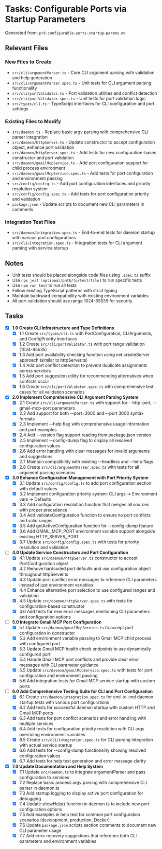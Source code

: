 # Tasks: Configurable Ports via Startup Parameters

Generated from: `prd-configurable-ports-startup-params.md`

## Relevant Files

### New Files to Create
- `src/cli/argumentParser.ts` - Core CLI argument parsing with validation and help generation
- `src/cli/argumentParser.spec.ts` - Unit tests for CLI argument parsing functionality  
- `src/cli/portValidator.ts` - Port validation utilities and conflict detection
- `src/cli/portValidator.spec.ts` - Unit tests for port validation logic
- `src/types/cli.ts` - TypeScript interfaces for CLI configuration and port settings

### Existing Files to Modify
- `src/daemon.ts` - Replace basic argv parsing with comprehensive CLI parser integration
- `src/daemon/httpServer.ts` - Update constructor to accept configuration object, enhance port validation
- `src/daemon/httpServer.spec.ts` - Add tests for new configuration-based constructor and port validation
- `src/daemon/gmailMcpService.ts` - Add port configuration support for child process environment
- `src/daemon/gmailMcpService.spec.ts` - Add tests for port configuration and environment passing
- `src/config/config.ts` - Add port configuration interfaces and priority resolution system
- `src/config/config.spec.ts` - Add tests for port configuration priority and validation
- `package.json` - Update scripts to document new CLI parameters in comments

### Integration Test Files
- `src/daemon/integration.spec.ts` - End-to-end tests for daemon startup with various port configurations
- `src/cli/integration.spec.ts` - Integration tests for CLI argument parsing with service startup

## Notes

- Unit tests should be placed alongside code files using `.spec.ts` suffix
- Use `npx jest [optional/path/to/test/file]` to run specific tests  
- Use `npm run test` to run all tests
- Follow existing TypeScript patterns with strict typing
- Maintain backward compatibility with existing environment variables
- All port validation should use range 1024-65535 for security

## Tasks

- [x] **1.0 Create CLI Infrastructure and Type Definitions**
  - [x] 1.1 Create `src/types/cli.ts` with PortConfiguration, CLIArguments, and ConfigPriority interfaces
  - [x] 1.2 Create `src/cli/portValidator.ts` with port range validation (1024-65535)
  - [x] 1.3 Add port availability checking function using net.createServer approach (similar to httpServer.ts)
  - [x] 1.4 Add port conflict detection to prevent duplicate assignments across services
  - [x] 1.5 Add port suggestion utility for recommending alternatives when conflicts occur
  - [x] 1.6 Create `src/cli/portValidator.spec.ts` with comprehensive test cases for all validation scenarios

- [x] **2.0 Implement Comprehensive CLI Argument Parsing System**
  - [x] 2.1 Create `src/cli/argumentParser.ts` with support for --http-port, --gmail-mcp-port parameters
  - [x] 2.2 Add support for both --port=3000 and --port 3000 syntax formats
  - [x] 2.3 Implement --help flag with comprehensive usage information and port examples
  - [x] 2.4 Add --version flag support reading from package.json version
  - [x] 2.5 Implement --config-dump flag to display all resolved configuration values
  - [x] 2.6 Add error handling with clear messages for invalid arguments and suggestions
  - [x] 2.7 Maintain compatibility with existing --headless and --help flags
  - [x] 2.8 Create `src/cli/argumentParser.spec.ts` with tests for all argument parsing scenarios

- [x] **3.0 Enhance Configuration Management with Port Priority System**
  - [x] 3.1 Update `src/config/config.ts` to add port configuration section with default values
  - [x] 3.2 Implement configuration priority system: CLI args → Environment vars → Defaults
  - [x] 3.3 Add configuration resolution function that merges all sources with proper precedence
  - [x] 3.4 Add validateConfiguration function to ensure no port conflicts and valid ranges
  - [x] 3.5 Add getActiveConfiguration function for --config-dump feature
  - [x] 3.6 Add GMAIL_MCP_PORT environment variable support alongside existing HTTP_SERVER_PORT
  - [x] 3.7 Update `src/config/config.spec.ts` with tests for priority resolution and validation

- [ ] **4.0 Update Service Constructors and Port Configuration**
  - [x] 4.1 Update `src/daemon/httpServer.ts` constructor to accept PortConfiguration object
  - [x] 4.2 Remove hardcoded port defaults and use configuration object throughout httpServer.ts
  - [x] 4.3 Update port conflict error messages to reference CLI parameters instead of just environment variables
  - [x] 4.4 Enhance alternative port selection to use configured ranges and validation
  - [x] 4.5 Update `src/daemon/httpServer.spec.ts` with tests for configuration-based constructor
  - [x] 4.6 Add tests for new error messages mentioning CLI parameters and configuration options

- [ ] **5.0 Integrate Gmail MCP Port Configuration**
  - [x] 5.1 Update `src/daemon/gmailMcpService.ts` to accept port configuration in constructor
  - [x] 5.2 Add environment variable passing to Gmail MCP child process with configured port
  - [x] 5.3 Update Gmail MCP health check endpoints to use dynamically configured port
  - [x] 5.4 Handle Gmail MCP port conflicts and provide clear error messages with CLI parameter guidance
  - [x] 5.5 Update `src/daemon/gmailMcpService.spec.ts` with tests for port configuration and environment passing
  - [x] 5.6 Add integration tests for Gmail MCP service startup with custom ports

- [ ] **6.0 Add Comprehensive Testing Suite for CLI and Port Configuration**
  - [x] 6.1 Create `src/daemon/integration.spec.ts` for end-to-end daemon startup tests with various port configurations
  - [x] 6.2 Add tests for successful daemon startup with custom HTTP and Gmail MCP ports
  - [x] 6.3 Add tests for port conflict scenarios and error handling with multiple services
  - [x] 6.4 Add tests for configuration priority resolution with CLI args overriding environment variables
  - [x] 6.5 Create `src/cli/integration.spec.ts` for CLI parsing integration with actual service startup
  - [x] 6.6 Add tests for --config-dump functionality showing resolved configuration values
  - [x] 6.7 Add tests for help text generation and error message clarity

- [x] **7.0 Update Documentation and Help System**
  - [x] 7.1 Update `src/daemon.ts` to integrate argumentParser and pass configuration to services
  - [x] 7.2 Replace basic process.argv parsing with comprehensive CLI parser in daemon.ts
  - [x] 7.3 Add startup logging to display active port configuration for debugging
  - [x] 7.4 Update showHelp() function in daemon.ts to include new port configuration options
  - [x] 7.5 Add examples in help text for common port configuration scenarios (development, production, Docker)
  - [x] 7.6 Update `package.json` scripts section comments to document new CLI parameter usage
  - [x] 7.7 Add error recovery suggestions that reference both CLI parameters and environment variables